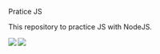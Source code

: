 Pratice JS 

This repository to practice JS with NodeJS.

<img align="left" src="https://img.shields.io/badge/JavaScript-F7DF1E?style=for-the-badge&logo=javascript&logoColor=black"><img align="left" src="https://img.shields.io/badge/Node.js-339933?style=for-the-badge&logo=nodedotjs&logoColor=white">
